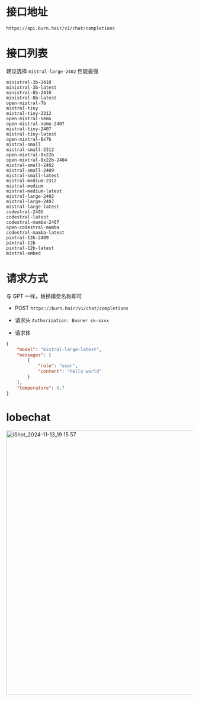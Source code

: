 # 接口地址

`https://api.burn.hair/v1/chat/completions`

# 接口列表
建议选择 `mistral-large-2402` 性能最强
```
ministral-3b-2410
ministral-3b-latest
ministral-8b-2410
ministral-8b-latest
open-mistral-7b
mistral-tiny
mistral-tiny-2312
open-mistral-nemo
open-mistral-nemo-2407
mistral-tiny-2407
mistral-tiny-latest
open-mixtral-8x7b
mistral-small
mistral-small-2312
open-mixtral-8x22b
open-mixtral-8x22b-2404
mistral-small-2402
mistral-small-2409
mistral-small-latest
mistral-medium-2312
mistral-medium
mistral-medium-latest
mistral-large-2402
mistral-large-2407
mistral-large-latest
codestral-2405
codestral-latest
codestral-mamba-2407
open-codestral-mamba
codestral-mamba-latest
pixtral-12b-2409
pixtral-12b
pixtral-12b-latest
mistral-embed
```

# 请求方式
与 GPT 一样，替换模型名称即可
* POST `https://burn.hair/v1/chat/completions`

* 请求头 `Authorization: Bearer sk-xxxx`

* 请求体
  
```json
{
    "model": "mistral-large-latest",
    "messages": [
        {
            "role": "user",
            "content": "hello world"
        }
    ],
    "temperature": 0.7
}
```

# lobechat
<img width="714" alt="iShot_2024-11-13_19 15 57" src="https://github.com/user-attachments/assets/0341ce81-d28d-431c-837b-b1b75b12a740">


